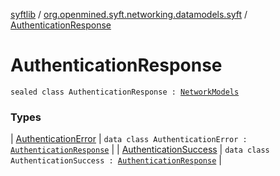 [syftlib](../../index.md) / [org.openmined.syft.networking.datamodels.syft](../index.md) / [AuthenticationResponse](./index.md)

# AuthenticationResponse

`sealed class AuthenticationResponse : `[`NetworkModels`](../../org.openmined.syft.networking.datamodels/-network-models/index.md)

### Types

| [AuthenticationError](-authentication-error/index.md) | `data class AuthenticationError : `[`AuthenticationResponse`](./index.md) |
| [AuthenticationSuccess](-authentication-success/index.md) | `data class AuthenticationSuccess : `[`AuthenticationResponse`](./index.md) |

